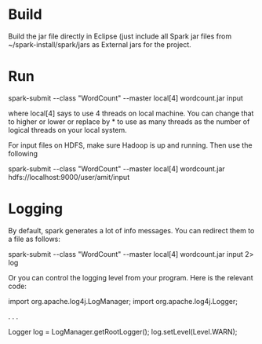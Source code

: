 
Build
=====

Build the jar file directly in Eclipse (just include all Spark jar files from
~/spark-install/spark/jars as External jars for the project.

Run
===

spark-submit --class "WordCount" --master local[4] wordcount.jar input

where local[4] says to use 4 threads on local machine. You can change that to higher or lower
or replace by * to use as many threads as the number of logical threads on your local system.

For input files on HDFS, make sure Hadoop is up and running. Then use the following 

spark-submit --class "WordCount" --master local[4] wordcount.jar hdfs://localhost:9000/user/amit/input


Logging
=======

By default, spark generates a lot of info messages. You can redirect them to a file as follows:

spark-submit --class "WordCount" --master local[4]  wordcount.jar input  2> log

Or you can control the logging level from your program. Here is the relevant code:

import org.apache.log4j.LogManager;
import org.apache.log4j.Logger;

. . .

Logger log = LogManager.getRootLogger();
log.setLevel(Level.WARN);


